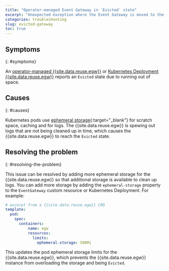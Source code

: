 ```yaml
---
title: "Operator-managed Event Gateway in `Evicted` state"
excerpt: "Unexpected exception where the Event Gateway is moved to the `Evicted` state."
categories: troubleshooting
slug: evicted-gateway
toc: true
---
```


## Symptoms
{: #symptoms}

An [operator-managed {{site.data.reuse.egw}}](../../installing/install-gateway#operator-managed-gateways) or [Kubernetes Deployment {{site.data.reuse.egw}}](../../installing/install-gateway#remote-gateways) reports an `Evicted` state due to running out of space.


## Causes
{: #causes}

Kubernetes pods use [ephemeral storage](https://kubernetes.io/docs/concepts/configuration/manage-resources-containers/#resource-emphemeralstorage-consumption){:target="_blank"} for scratch space, caching and for logs. The {{site.data.reuse.egw}} is spewing out logs that are not being cleaned up in time, which causes the {{site.data.reuse.egw}} to reach the `Evicted` state.

## Resolving the problem
{: #resolving-the-problem}

This issue can be resolved by adding more ephemeral storage for the {{site.data.reuse.egw}} so that additional storage is available to clean up logs. You can add more storage by adding the `ephemeral-storage` property to the `EventGateway` custom resource or Kubernetes Deployment. For example:

```yaml
# excerpt from a {{site.data.reuse.egw}} CRD 
template:
  pod:
    spec:
      containers:
          name: egw
          resources:
            limits:
              ephemeral-storage: 500Mi
```

This updates the pod ephemeral storage limits for the {{site.data.reuse.egw}}, which prevents the {{site.data.reuse.egw}} instance from overloading the storage and being `Evicted`.

<!-- It'd be good to state what the default storage is.  Also it's thought this won't be a problem on docker gateways: https://ibmapim.slack.com/archives/C02AEBS3JPJ/p1742914427798859?thread_ts=1742914134.146839&cid=C02AEBS3JPJ, would need to be confirmed before we say anything about docker here. -->